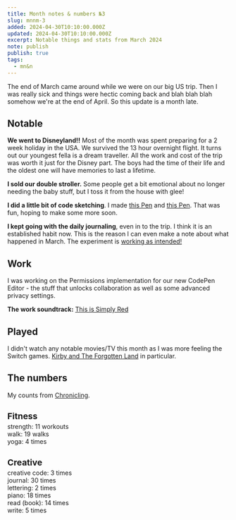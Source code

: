 ```yaml
---
title: Month notes & numbers №3
slug: mnnm-3
added: 2024-04-30T10:10:00.000Z
updated: 2024-04-30T10:10:00.000Z
excerpt: Notable things and stats from March 2024
note: publish
publish: true
tags:
  - mn&n
---
```

The end of March came around while we were on our big US trip. Then I was really sick and things were hectic coming back and blah blah blah somehow we're at the end of April. So this update is a month late.

## Notable

**We went to Disneyland!!** Most of the month was spent preparing for a 2 week holiday in the USA. We survived the 13 hour overnight flight. It turns out our youngest fella is a dream traveller. All the work and cost of the trip was worth it just for the Disney part. The boys had the time of their life and the oldest one will have memories to last a lifetime. 

**I sold our double stroller.** Some people get a bit emotional about no longer needing the baby stuff, but I toss it from the house with glee!

**I did a little bit of code sketching**. I made [this Pen](https://codepen.io/rachsmith/pen/BaEjGXV) and [this Pen](https://codepen.io/rachsmith/pen/YzMwMPx). That was fun, hoping to make some more soon.

**I kept going with the daily journaling**, even in to the trip. I think it is an established habit now. This is the reason I can even make a note about what happened in March. The experiment is [working as intended!](/my-goal-for-2024/)

## Work

I was working on the Permissions implementation for our new CodePen Editor - the stuff that unlocks collaboration as well as some advanced privacy settings.

**The work soundtrack:** [This is Simply Red](https://open.spotify.com/playlist/37i9dQZF1DZ06evO0FX6lq?si=17afb09022494d7c)

## Played

I didn't watch any notable movies/TV this month as I was more feeling the Switch games. [Kirby and The Forgotten Land](https://en.wikipedia.org/wiki/Kirby_and_the_Forgotten_Land) in particular. 

## The numbers

My counts from [Chronicling](/chronicling/).

<h3 style="margin-bottom: 0.2rem; font-size: 1.2rem;">Fitness</h3>
<ul style="list-style: none; margin: 0; padding: 0;">
  <li>strength: 11 workouts</li>
  <li>walk: 19 walks</li>
  <li>yoga: 4 times</li>
</ul>

<h3 style="margin-bottom: 0.2rem; font-size: 1.2rem;">Creative</h3>
<ul style="list-style: none; margin: 0; padding: 0;">
<li>creative code: 3 times</li>
<li>journal: 30 times</li>
<li>lettering: 2 times</li>
<li>piano: 18 times</li>
<li>read (book): 14 times</li>
<li>write: 5 times</li>
</ul>

